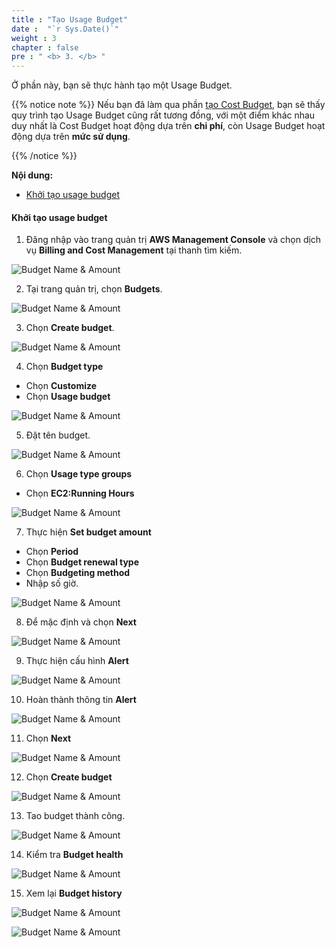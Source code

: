 ```yaml
---
title : "Tạo Usage Budget"
date :  "`r Sys.Date()`" 
weight : 3
chapter : false
pre : " <b> 3. </b> "
---
```


Ở phần này, bạn sẽ thực hành tạo một Usage Budget.

{{% notice note %}}
Nếu bạn đã làm qua phần [tạo Cost Budget](../1-cost-budgets), bạn sẽ thấy quy trình tạo Usage Budget cũng rất tương đồng, với một điểm khác nhau duy nhất là Cost Budget hoạt động dựa trên **chi phí**, còn Usage Budget hoạt động dựa trên **mức sử dụng**.

{{% /notice %}}

**Nội dung:**
- [Khởi tạo usage budget](#khởi-tạo-usage-budget)

#### Khởi tạo usage budget

1. Đăng nhập vào trang quản trị **AWS Management Console** và chọn dịch vụ **Billing and Cost Management** tại thanh tìm kiếm.

![Budget Name & Amount](/images/3/0001.png?featherlight=false&width=90pc)

2. Tại trang quản trị, chọn **Budgets**. 

![Budget Name & Amount](/images/3/0001.png?featherlight=false&width=90pc)

3. Chọn **Create budget**.

![Budget Name & Amount](/images/3/00001.png?featherlight=false&width=90pc)

4. Chọn **Budget type**

- Chọn **Customize**
- Chọn **Usage budget**

![Budget Name & Amount](/images/3/0002.png?featherlight=false&width=90pc)

5. Đặt tên budget.

![Budget Name & Amount](/images/3/0003.png?featherlight=false&width=90pc)

6. Chọn **Usage type groups**

- Chọn **EC2:Running Hours**

![Budget Name & Amount](/images/3/0004.png?featherlight=false&width=90pc)

7. Thực hiện **Set budget amount**

- Chọn **Period**
- Chọn **Budget renewal type**
- Chọn **Budgeting method**
- Nhập số giờ.

![Budget Name & Amount](/images/3/0005.png?featherlight=false&width=90pc)

8. Để mặc định và chọn **Next**

![Budget Name & Amount](/images/3/0006.png?featherlight=false&width=90pc)

9. Thực hiện cấu hình **Alert**

![Budget Name & Amount](/images/3/0007.png?featherlight=false&width=90pc)

10. Hoàn thành thông tin **Alert**

![Budget Name & Amount](/images/3/0008.png?featherlight=false&width=90pc)

11. Chọn **Next**

![Budget Name & Amount](/images/3/0009.png?featherlight=false&width=90pc)

12. Chọn **Create budget**

![Budget Name & Amount](/images/3/00010.png?featherlight=false&width=90pc)

13. Tao budget thành công.

![Budget Name & Amount](/images/3/00011.png?featherlight=false&width=90pc)

14. Kiểm tra **Budget health**

![Budget Name & Amount](/images/3/00012.png?featherlight=false&width=90pc)

15. Xem lại **Budget history**

![Budget Name & Amount](/images/3/00013.png?featherlight=false&width=90pc)

![Budget Name & Amount](/images/3/000131.png?featherlight=false&width=90pc)